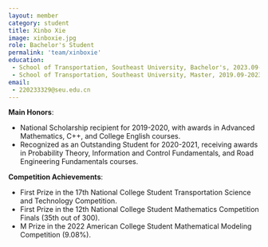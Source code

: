 ```yaml
---
layout: member
category: student
title: Xinbo Xie
image: xinboxie.jpg
role: Bachelor's Student
permalink: 'team/xinboxie'
education:
 - School of Transportation, Southeast University, Bachelor's, 2023.09-2026.06 (expected)
 - School of Transportation, Southeast University, Master, 2019.09-2023.06
email:
 - 220233329@seu.edu.cn
---
```


**Main Honors**:

- National Scholarship recipient for 2019-2020, with awards in Advanced Mathematics, C++, and College English courses.
- Recognized as an Outstanding Student for 2020-2021, receiving awards in Probability Theory, Information and Control Fundamentals, and Road Engineering Fundamentals courses.

**Competition Achievements**:

- First Prize in the 17th National College Student Transportation Science and Technology Competition.
- First Prize in the 12th National College Student Mathematics Competition Finals (35th out of 300).
- M Prize in the 2022 American College Student Mathematical Modeling Competition (9.08%).